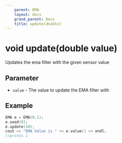 ```yaml
---
    parent: EMA
    layout: docs
    grand_parent: Docs
    title: update(double)
---
```

# void update(double value)
Updates the ema filter with the given sensor value

## Parameter
- `value` - The value to update the EMA filter with

## Example
```cpp
EMA e = EMA(0.1);
e.seed(0);
e.update(10);
cout << "EMA Value is " << e.value() << endl;
//prints 1
```